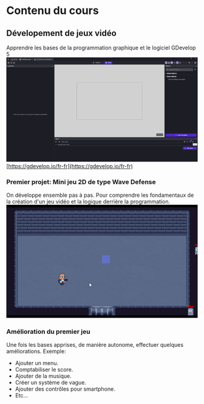 # Contenu du cours

## Dévelopement de jeux vidéo
Apprendre les bases de la programmation graphique et le logiciel GDevelop 5  
![alt text](images/gdevelop.png)
[https://gdevelop.io/fr-fr](https://gdevelop.io/fr-fr)

### Premier projet: Mini jeu 2D de type Wave Defense
On développe ensemble pas à pas. Pour comprendre les fondamentaux de la création d'un jeu vidéo 
et la logique derrière la programmation. 
![alt text](images/wave_defense.gif)

### Amélioration du premier jeu
Une fois les bases apprises, de manière autonome, effectuer quelques améliorations. Exemple:  

* Ajouter un menu.
* Comptabiliser le score.
* Ajouter de la musique.
* Créer un système de vague.
* Ajouter des contrôles pour smartphone.
* Etc...
